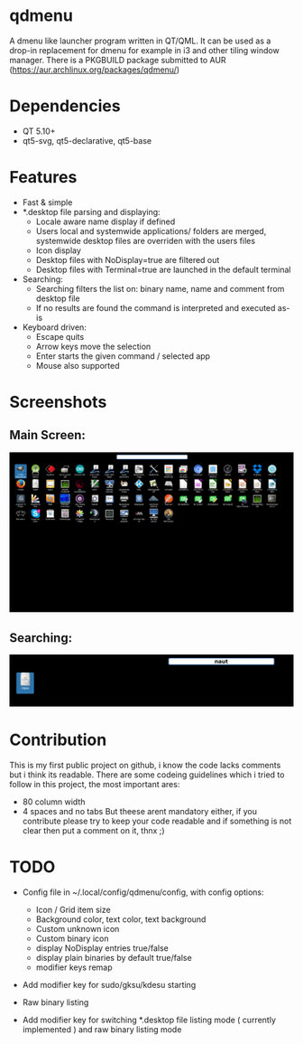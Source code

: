 # qdmenu

A dmenu like launcher program written in QT/QML. It can be used as a drop-in replacement for dmenu for example in i3 and
other tiling window manager. There is a PKGBUILD package submitted to AUR (https://aur.archlinux.org/packages/qdmenu/)

# Dependencies
 - QT 5.10+
 - qt5-svg, qt5-declarative, qt5-base

# Features

 - Fast & simple
 - *.desktop file parsing and displaying:
    - Locale aware name display if defined
    - Users local and systemwide applications/ folders are merged, systemwide desktop files are overriden with the users files
    - Icon display
    - Desktop files with NoDisplay=true are filtered out
    - Desktop files with Terminal=true are launched in the default terminal
 - Searching:
    - Searching filters the list on: binary name, name and comment from desktop file
    - If no results are found the command is interpreted and executed as-is
 - Keyboard driven:
    - Escape quits
    - Arrow keys move the selection
    - Enter starts the given command / selected app
    - Mouse also supported

# Screenshots

## Main Screen:
![Main screen](/screenshot1.jpg "Main screen")

## Searching:
![Searching](/screenshot2.jpg "Searching")

# Contribution
This is my first public project on github, i know the code lacks comments but i think its readable.
There are some codeing guidelines which i tried to follow in this project, the most important ares:
 - 80 column width
 - 4 spaces and no tabs
But theese arent mandatory either, if you contribute please try to keep your code readable and if something
is not clear then put a comment on it, thnx ;)

# TODO
 - Config file in ~/.local/config/qdmenu/config, with config options:
    - Icon / Grid item size
    - Background color, text color, text background
    - Custom unknown icon
    - Custom binary icon
    - display NoDisplay entries true/false
    - display plain binaries by default true/false
    - modifier keys remap

- Add modifier key for sudo/gksu/kdesu starting
- Raw binary listing
- Add modifier key for switching *.desktop file listing mode ( currently implemented ) and raw binary listing mode

